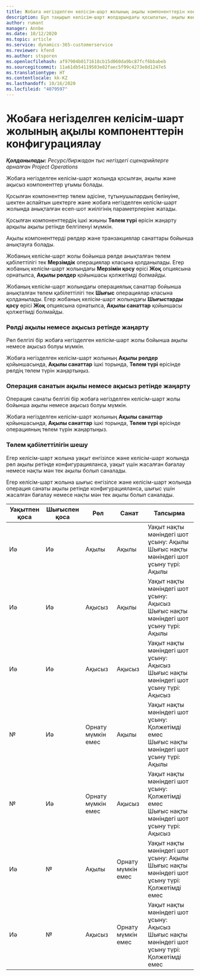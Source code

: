```yaml
---
title: Жобаға негізделген келісім-шарт жолының ақылы компоненттерін конфигурациялау
description: Бұл тақырып келісім-шарт жолдарындағы қосылатын, ақылы және ақысыз компоненттер туралы ақпарат береді.
author: rumant
manager: Annbe
ms.date: 10/12/2020
ms.topic: article
ms.service: dynamics-365-customerservice
ms.reviewer: kfend
ms.author: stsporen
ms.openlocfilehash: af97904b0171618cb15d060da9bc87fcf6bbabeb
ms.sourcegitcommit: 11a61db54119503e82faec5f99c4273e8d1247e5
ms.translationtype: HT
ms.contentlocale: kk-KZ
ms.lasthandoff: 10/16/2020
ms.locfileid: "4079597"
---
```

# <a name="configure-chargeable-components-of-a-project-based-contract-line"></a>Жобаға негізделген келісім-шарт жолының ақылы компоненттерін конфигурациялау

_**Қолданылады:** Ресурс/биржадан тыс негіздегі сценарийлерге арналған Project Operations_

Жобаға негізделген келісім-шарт жолында қосылған, ақылы және ақысыз компоненттер ұғымы болады.

Қосылған компоненттер төлем әдісіне, тұтынушылардың бөлінуіне, шектен аспайтын шектерге және жобаға негізделген келісім-шарт жолында анықталған есеп-шот жиілігінің параметрлеріне жатады.

Қосылған компоненттердің ішкі жиыны **Төлем түрі** өрісін жаңарту арқылы ақылы ретінде белгіленуі мүмкін.

Ақылы компоненттерді рөлдер және транзакциялар санаттары бойынша анықтауға болады.

Жобаның келісім-шарт жолы бойынша рөлде анықталған төлем қабілеттілігі тек **Мерзімдік** операциялар класына қолданылады. Егер жобаның келісім-шарт жолындағы **Мерзімін қосу** өрісі **Жоқ** опциясына орнатылса, **Ақылы рөлдер** қойыншасы қолжетімді болмайды.

Жобаның келісім-шарт жолындағы операциялық санаттар бойынша анықталған төлем қабілеттілігі тек **Шығыс** операциялар класына қолданылады. Егер жобаның келісім-шарт жолындағы **Шығыстарды қосу** өрісі **Жоқ** опциясына орнатылса, **Ақылы санаттар** қойыншасы қолжетімді болмайды.

### <a name="update-a-role-to-be-chargeable-or-non-chargeable"></a>Рөлді ақылы немесе ақысыз ретінде жаңарту

Рөл белгілі бір жобаға негізделген келісім-шарт жолы бойынша ақылы немесе ақысыз болуы мүмкін.

Жобаға негізделген келісім-шарт жолының **Ақылы рөлдер** қойыншасында, **Ақылы санаттар** ішкі торында, **Төлем түрі** өрісінде рөлдің төлем түрін жаңартыңыз.

### <a name="update-a-transaction-category-to-be-chargeable-or-non-chargeable"></a>Операция санатын ақылы немесе ақысыз ретінде жаңарту

Операция санаты белгілі бір жобаға негізделген келісім-шарт жолы бойынша ақылы немесе ақысыз болуы мүмкін.

Жобаға негізделген келісім-шарт жолының **Ақылы санаттар** қойыншасында, **Ақылы санаттар** ішкі торында, **Төлем түрі** өрісінде операцияның төлем түрін жаңартыңыз.

### <a name="resolve-chargeability"></a>Төлем қабілеттілігін шешу

Егер келісім-шарт жолына уақыт енгізілсе және келісім-шарт жолында рөл ақылы ретінде конфигурацияланса, уақыт үшін жасалған бағалау немесе нақты мән тек ақылы болып саналады.

Егер келісім-шарт жолына шығыс енгізілсе және келісім-шарт жолында операция санаты ақылы ретінде конфигурацияланса, шығыс үшін жасалған бағалау немесе нақты мән тек ақылы болып саналады.

| Уақытпен қоса | Шығыспен қоса | Рөл | Санат | Тапсырма |
| --- | --- | --- | --- | --- |
| Иә | Иә | Ақылы | Ақылы | Уақыт нақты мәніндегі шот ұсыну: Ақылы </br>Шығыс нақты мәніндегі шот ұсыну түрі: Ақылы |
| Иә | Иә | Ақысыз | Ақылы | Уақыт нақты мәніндегі шот ұсыну: Ақысыз </br>Шығыс нақты мәніндегі шот ұсыну түрі: Ақылы |
| Иә | Иә | Ақысыз | Ақысыз | Уақыт нақты мәніндегі шот ұсыну: Ақысыз </br>Шығыс нақты мәніндегі шот ұсыну түрі: Ақысыз |
| № | Иә | Орнату мүмкін емес | Ақылы | Уақыт нақты мәніндегі шот ұсыну: Қолжетімді емес </br>Шығыс нақты мәніндегі шот ұсыну түрі: Ақылы |
| № | Иә | Орнату мүмкін емес | Ақысыз | Уақыт нақты мәніндегі шот ұсыну: Қолжетімді емес </br>Шығыс нақты мәніндегі шот ұсыну түрі: Ақысыз |
| Иә | № | Ақылы | Орнату мүмкін емес | Уақыт нақты мәніндегі шот ұсыну: Ақылы </br>Шығыс нақты мәніндегі шот ұсыну түрі: Қолжетімді емес |
| Иә | № | Ақысыз | Орнату мүмкін емес | Уақыт нақты мәніндегі шот ұсыну: Ақысыз </br> Шығыс нақты мәніндегі шот ұсыну түрі: Қолжетімді емес |
